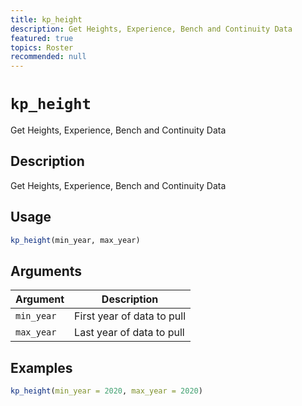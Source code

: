 ```yaml
---
title: kp_height
description: Get Heights, Experience, Bench and Continuity Data
featured: true
topics: Roster
recommended: null
---
```

# `kp_height`

Get Heights, Experience, Bench and Continuity Data


## Description

Get Heights, Experience, Bench and Continuity Data


## Usage

```r
kp_height(min_year, max_year)
```


## Arguments

Argument      |Description
------------- |----------------
`min_year`     |     First year of data to pull
`max_year`     |     Last year of data to pull


## Examples

```r
kp_height(min_year = 2020, max_year = 2020)
```


